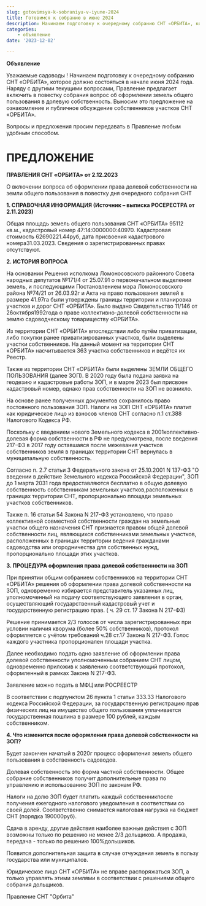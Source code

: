 ```yaml
---
slug: gotovimsya-k-sobraniyu-v-iyune-2024
title: Готовимся к собранию в июне 2024
description: Начинаем подготовку к очередному собранию СНТ «ОРБИТА», которое должно состояться в начале июня 2024 года.
categories: 
    - объявление
date: '2023-12-02'

---
```


__Объявление__

​Уважаемые садоводы !
Начинаем подготовку к очередному собранию СНТ «ОРБИТА», которое должно состояться в начале июня 2024 года. Наряду с другими текущими вопросами, Правление предлагает включить в повестку собрания вопрос об оформлении земель общего пользования в долевую собственность. Выносим это предложение на ознакомление и публичное обсуждение собственников участков СНТ «ОРБИТА». 

Вопросы и предложения просим передавать в Правление любым удобным способом.

# ​ПРЕДЛОЖЕНИЕ

__ПРАВЛЕНИЯ СНТ «ОРБИТА» от 2.12.2023__

О включении вопроса об оформлении права долевой собственности на земли общего пользования в повестку дня очередного собрания СНТ


 __1. СПРАВОЧНАЯ ИНФОРМАЦИЯ (Источник – выписка РОСЕРЕСТРА от 2.11.2023)__

Общая площадь земель общего пользования СНТ «ОРБИТА» 95112 кв.м., кадастровый номер 47:14:0000000:40970. Кадастровая стоимость 62690221.44руб, дата присвоения кадастрового номера31.03.2023.
Сведения о зарегистрированных правах отсутствуют.



__2. ИСТОРИЯ ВОПРОСА__

На основании Решения исполкома Ломоносовского районного Совета народных депутатов №171/4 от 25.07.91 о первоначальном выделении земель, и последующими Постановлением мэра Ломоносовского района №74/21 от 26.03.92г и Акта на право пользования землей в размере 41.97га были утверждены границы территории и планировка участков и дорог СНТ «ОРБИТА». Было выдано Свидетельство 11/146 от 26октября1992года о праве коллективно-долевой собственности на землю садоводческому товариществу «ОРБИТА».

Из территории СНТ «ОРБИТА» впоследствии либо путём приватизации, либо покупки ранее приватизированных участков, были выделены участки собственников. На данный момент на территории СНТ «ОРБИТА» насчитывается 363 участка собственников и ведётся их Реестр.

Также из территории СНТ «ОРБИТА» были выделены ЗЕМЛИ ОБЩЕГО ПОЛЬЗОВАНИЯ (далее ЗОП). В 2020 году была подана заявка на геодезию и кадастровые работы ЗОП, и в марте 2023 был присвоен кадастровый номер, однако прав собственности на ЗОП не возникло.

На основе ранее полученных документов сохранилось право постоянного пользования ЗОП. Налоги на ЗОП СНТ «ОРБИТА» платит как юридическое лицо из взносов членов СНТ согласно п.1 ст.388 Налогового Кодекса РФ.

Поскольку с введением нового Земельного кодекса в 2001коллективно-долевая форма собственности в РФ не предусмотрена, после введения 217-ФЗ в 2017 году оставшаяся после межевания участков собственников земля в границах территории СНТ вернулась в муниципальную собственность.

Согласно п. 2.7 статьи 3 Федерального закона от 25.10.2001 N 137-ФЗ "О введении в действие Земельного кодекса Российской Федерации", ЗОП до 1 марта 2031 года предоставляются бесплатно в общую долевую собственность собственникам земельных участков,расположенных в границах территории СНТ, пропорционально площади земельных участков собственников.

Также п. 16 статьи 54 Закона N 217-ФЗ установлено, что право коллективной совместной собственности граждан на земельные участки общего назначения СНТ признается правом общей долевой собственности лиц, являющихся собственниками земельных участков, расположенных в границах территории ведения гражданами садоводства или огородничества для собственных нужд, пропорционально площади этих участков.


__3. ПРОЦЕДУРА оформления права долевой собственности на ЗОП__ 

При принятии общим собранием собственников на территории СНТ «ОРБИТА» решения об оформлении права долевой собственности на ЗОП, одновременно избирается представитель указанных лиц, уполномоченный на подачу соответствующего заявления в орган, осуществляющий государственный кадастровый учет и государственную регистрацию прав. ( ч. 29 ст. 17 Закона N 217-ФЗ)

Решение принимается 2/3 голосов от числа зарегистрированных при условии наличия кворума (более 50% собственников), протокол оформляется с учётом требований ч.28 ст.17 Закона N 217-ФЗ. Голос каждого участника пропорционален площади участка.

Далее необходимо подать одно заявление об оформлении права долевой собственности уполномоченным собранием СНТ лицом, одновременно приложив к заявлению соответствующий протокол, оформленный в рамках Закона N 217-ФЗ.

Заявление можно подать в МФЦ или РОСРЕЕСТР

В соответствии с подпунктом 26 пункта 1 статьи 333.33 Налогового кодекса Российской Федерации, за государственную регистрацию прав физических лиц на имущество общего пользования уплачивается государственная пошлина в размере 100 рублей, каждым собственником.



__4. Что изменится после оформления права долевой собственности на ЗОП?__

Будет закончен начатый в 2020г процесс оформления земель общего пользования в собственность садоводов.

Долевая собственность это форма частной собственности. Общее собрание собственников получит дополнительные права по управлению и использованию ЗОП по законам РФ.

Налоги на долю ЗОП будет платить каждый собственникпосле получения ежегодного налогового уведомления в соответствии со своей долей. Соответственно снимается налоговая нагрузка на бюджет СНТ (порядка 190000руб).

Сдача в аренду, другие действия наиболее важные действия с ЗОП возможны только по решению не менее 2/3 дольщиков. А продажа, передача - только по решению 100%дольшиков.

Появится дополнительная защита в случае отчуждения земель в пользу государства или муниципалов.

Юридическое лицо СНТ «ОРБИТА» не вправе распоряжаться ЗОП, а только управлять этими землями в соответствии с решениями общего собрания дольщиков.



Правление СНТ "Орбита"